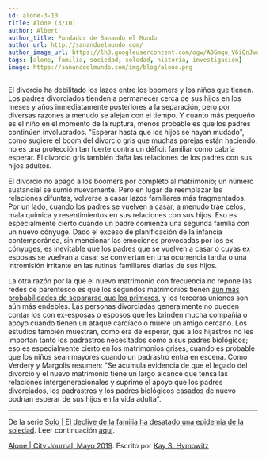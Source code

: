 ```yaml
---
id: alone-3-10
title: Alone (3/10)
author: Albert
author_title: Fundador de Sanando el Mundo
author_url: http://sanandoelmundo.com/
author_image_url: https://lh3.googleusercontent.com/ogw/ADGmqu_V6iQnJvuIOUFQJ8ebZQW6vvBd8lk0fipmF92Z
tags: [alone, familia, sociedad, soledad, historia, investigación]
image: https://sanandoelmundo.com/img/blog/alone.png
---
```


El divorcio ha debilitado los lazos entre los boomers y los niños que tienen. Los padres divorciados tienden a permanecer cerca de sus hijos en los meses y años inmediatamente posteriores a la separación, pero por diversas razones a menudo se alejan con el tiempo. Y cuanto más pequeño es el niño en el momento de la ruptura, menos probable es que los padres continúen involucrados. "Esperar hasta que los hijos se hayan mudado", como sugiere el boom del divorcio gris que muchas parejas están haciendo, no es una protección tan fuerte contra un déficit familiar como cabría esperar. El divorcio gris también daña las relaciones de los padres con sus hijos adultos.

El divorcio no apagó a los boomers por completo al matrimonio; un número sustancial se sumió nuevamente. Pero en lugar de reemplazar las relaciones difuntas, volverse a casar lazos familiares más fragmentados. Por un lado, cuando los padres se vuelven a casar, a menudo trae celos, mala química y resentimientos en sus relaciones con sus hijos. Eso es especialmente cierto cuando un padre comienza una segunda familia con un nuevo cónyuge. Dado el exceso de planificación de la infancia contemporánea, sin mencionar las emociones provocadas por los ex cónyuges, es inevitable que los padres que se vuelven a casar o cuyas ex esposas se vuelvan a casar se conviertan en una ocurrencia tardía o una intromisión irritante en las rutinas familiares diarias de sus hijos.

La otra razón por la que el nuevo matrimonio con frecuencia no repone las redes de parentesco es que los segundos matrimonios tienen [aún más probabilidades de separarse que los primeros](https://www.census.gov/content/dam/Census/library/publications/2015/acs/acs-30.pdf), y los terceras uniones son aún más endebles. Las personas divorciadas generalmente no pueden contar los con ex-esposas o esposos que les brinden mucha compañía o apoyo cuando tienen un ataque cardíaco o muere un amigo cercano. Los estudios también muestran, como era de esperar, que a los hijastros no les importan tanto los padrastros necesitados como a sus padres biológicos; eso es especialmente cierto en los matrimonios grises, cuando es probable que los niños sean mayores cuando un padrastro entra en escena. Como Verdery y Margolis resumen: "Se acumula evidencia de que el legado del divorcio y el nuevo matrimonio tiene un largo alcance que tensa las relaciones intergeneracionales y suprime el apoyo que los padres divorciados, los padrastros y los padres biológicos casados ​​de nuevo podrían esperar de sus hijos en la vida adulta".

--------
De la serie [Solo | El declive de la familia ha desatado una epidemia de la soledad](/blog/alone/). Leer continuación [aquí](/blog/alone-4-10).

<div class="alert alert--secondary" role="info">
  <a href="https://www.city-journal.org/decline-of-family-loneliness-epidemic">Alone | City Journal, Mayo 2019</a>. Escrito por <a href="https://www.city-journal.org/contributor/kay-s-hymowitz_90">Kay S. Hymowitz</a>
</div> 